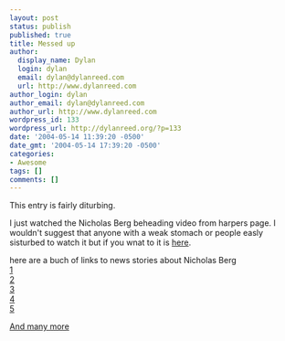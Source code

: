 ```yaml
---
layout: post
status: publish
published: true
title: Messed up
author:
  display_name: Dylan
  login: dylan
  email: dylan@dylanreed.com
  url: http://www.dylanreed.com
author_login: dylan
author_email: dylan@dylanreed.com
author_url: http://www.dylanreed.com
wordpress_id: 133
wordpress_url: http://dylanreed.org/?p=133
date: '2004-05-14 11:39:20 -0500'
date_gmt: '2004-05-14 17:39:20 -0500'
categories:
- Awesome
tags: []
comments: []
---
```

<p>This entry is fairly diturbing.</p>
<p>I just watched the Nicholas Berg beheading video from harpers page. I wouldn't suggest that anyone with a weak stomach or people easly sisturbed to watch it but if you wnat to it is <a href="http://www.nata2.info/?path=war">here</a>. </p>
<p>here are a buch of links to news stories about Nicholas Berg<br />
<a href="http://www.abc.net.au/am/content/2004/s1107249.htm">1</a><br />
<a href="http://www.onnnews.com/Global/story.asp?S=1864037&nav=LQlCN5Mv">2</a><br />
<a href="http://edition.cnn.com/2004/WORLD/meast/05/14/iraq.berg/">3</a><br />
<a href="http://kutv.com/topstories/local_story_135115151.html">4</a><br />
<a href="http://www.reuters.co.uk/newsPackageArticle.jhtml?type=worldNews&storyID=510918&section=news">5</a></p>
<p><a href="http://www.google.com/news?hl=en&edition=us&ie=UTF-8&q=Nicholas+Berg+&btnG=Search+News">And many more</a></p>
